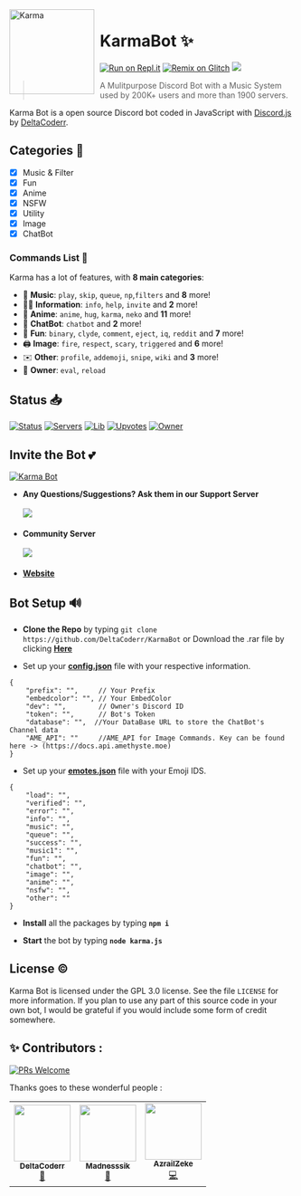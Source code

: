 <img width="150" height="150" align="left" style="float: left; margin: 0 10px 0 0;" alt="Karma" src="https://cdn.discordapp.com/avatars/636484020301201418/c42cd65954060d3fdf4e0a3bab01990c.png?size=1024"> 

# KarmaBot ✨

[![Run on Repl.it](https://repl.it/badge/github/DeltaCoderr/KarmaBot)](https://repl.it/github/DeltaCoderr/KarmaBot)
[![Remix on Glitch](https://cdn.glitch.com/2703baf2-b643-4da7-ab91-7ee2a2d00b5b%2Fremix-button.svg)](https://glitch.com/edit/#!/import/github/DeltaCoderr/KarmaBot)
[![](https://img.shields.io/badge/discord.js-v12.0.0--dev-blue.svg?logo=npm)](https://github.com/discordjs)
>  A Mulitpurpose Discord Bot with a Music System used by 200K+ users and more than 1900 servers.

Karma Bot is a open source Discord bot coded in JavaScript with [Discord.js](https://discord.js.org) by [DeltaCoderr](https://github.com/DeltaCoderr).  

## Categories 📑
- [x] Music & Filter
- [x] Fun
- [x] Anime
- [x] NSFW
- [x] Utility
- [X] Image
- [X] ChatBot

### Commands List 💫 

Karma has a lot of features, with **8 main categories**:

*   🎵 **Music**: `play`, `skip`, `queue`, `np`,`filters` and **8** more! 
*   👩‍💼 **Information**: `info`, `help`, `invite` and **2** more! 
*   🚓 **Anime**: `anime`, `hug`, `karma`, `neko` and **11** more! 
*   🤖 **ChatBot**: `chatbot` and **2** more! 
*   👻 **Fun**: `binary`, `clyde`, `comment`, `eject`, `iq`, `reddit` and **7** more!
*   🖨️ **Image**: `fire`, `respect`, `scary`, `triggered` and **6** more! 
*   ✉️ **Other**: `profile`, `addemoji`, `snipe`, `wiki` and **3** more!
*   👑 **Owner**: `eval`, `reload`

## Status 📥

[![Status](https://top.gg/api/widget/status/636484020301201418.svg)](https://top.gg/bot/636484020301201418)
[![Servers](https://top.gg/api/widget/servers/636484020301201418.svg)](https://top.gg/bot/636484020301201418)
[![Lib](https://top.gg/api/widget/lib/636484020301201418.svg)](https://top.gg/bot/636484020301201418)
[![Upvotes](https://top.gg/api/widget/upvotes/636484020301201418.svg)](https://top.gg/bot/636484020301201418)
[![Owner](https://top.gg/api/widget/owner/636484020301201418.svg)](https://top.gg/bot/636484020301201418)

## Invite the Bot 💕

<a href="https://top.gg/bot/636484020301201418">
    <img src="https://top.gg/api/widget/636484020301201418.svg" alt="Karma Bot" />
</a>


* **Any Questions/Suggestions? Ask them in our Support Server**
</br></br>
<a href="https://discord.gg/NtyaM9d"><img src="https://invidget.switchblade.xyz/NtyaM9d"/></a>
<br><br>
* **Community Server**
</br></br>
<a href="https://discord.gg/devs"><img src="https://invidget.switchblade.xyz/devs"/></a>
<br><br>
* **[Website](https://karma.deltaa.me)**

## Bot Setup  🔊
* **Clone the Repo** by typing ``git clone https://github.com/DeltaCoderr/KarmaBot`` or Download the .rar file by clicking **[Here](https://github.com/DeltaCoderr/KarmaBot/archive/main.zip)**

* Set up your **[config.json](https://github.com/DeltaCoderr/KarmaBot/blob/main/configs/config.json)** file with your respective information.
```
{
    "prefix": "",     // Your Prefix
    "embedcolor": "", // Your EmbedColor
    "dev": "",        // Owner's Discord ID
    "token": "",      // Bot's Token
    "database": "",  //Your DataBase URL to store the ChatBot's Channel data
    "AME_API": ""     //AME_API for Image Commands. Key can be found here -> (https://docs.api.amethyste.moe)
}
```
* Set up your **[emotes.json](https://github.com/DeltaCoderr/KarmaBot/blob/main/configs/emotes.json)** file with your Emoji IDS.
```
{
    "load": "",
    "verified": "",
    "error": "",
    "info": "",
    "music": "",
    "queue": "",
    "success": "",
    "music1": "",
    "fun": "",
    "chatbot": "",
    "image": "",
    "anime": "",
    "nsfw": "",
    "other": ""
}
```
* **Install** all the packages by typing **``npm i ``**

* **Start** the bot by typing **``node karma.js``**

## License ©️
Karma Bot is licensed under the GPL 3.0 license. See the file `LICENSE` for more information. If you plan to use any part of this source code in your own bot, I would be grateful if you would include some form of credit somewhere.

## ✨ Contributors :
[![PRs Welcome](https://img.shields.io/badge/PRs-welcome-brightgreen.svg?style=flat-square)](https://github.com/DeltaCoderr/Covid-19-Tracker)&nbsp;

Thanks goes to these wonderful people :

<!-- ALL-CONTRIBUTORS-LIST:START - Do not remove or modify this section -->
<!-- prettier-ignore-start -->
<!-- markdownlint-disable -->

<table>
  <tr>
     <td align="center"><a href="https://github.com/DeltaCoderr"><img src="https://avatars0.githubusercontent.com/u/51528076?s=460&u=d1e28ca661a14f0b3428cc07dd410f36f891966b&v=4" width="100px;" alt=""/><br /><sub><b>DeltaCoderr</b></sub></a><br /><a href="https://github.com/houseofgeeks/hg/commits?author=DeltaCoderr" title="Owner">👑</a></td>
     <td align="center"><a href="https://github.com/Madnesssik"><img src="https://avatars.githubusercontent.com/u/78844616?s=400&u=cfb9cf4010f54d665c8c9f6290d15a19802bef99&v=4" width="100px;" alt=""/><br /><sub><b>Madnesssik</b></sub></a><br /><a href="https://github.com/Madnesssik/hg/commits?author=Madnesssik" title="Music">🎵</a></td>
     <td align="center"><a href="https://github.com/AzrailZeke"><img src="https://avatars.githubusercontent.com/u/78249812?s=400&u=c58998a50afa78b69b2fa6cd4edcff46dd09d5df&v=4" width="100px;" alt=""/><br /><sub><b>AzrailZeke</b></sub></a><br /><a href="https://github.com/AzrailZeke/hg/commits?author=AzrailZeke" title="Code">💻</a></td>
     
  </tr>
  
</table>

<!-- markdownlint-enable -->
<!-- prettier-ignore-end -->
<!-- ALL-CONTRIBUTORS-LIST:END -->
 
